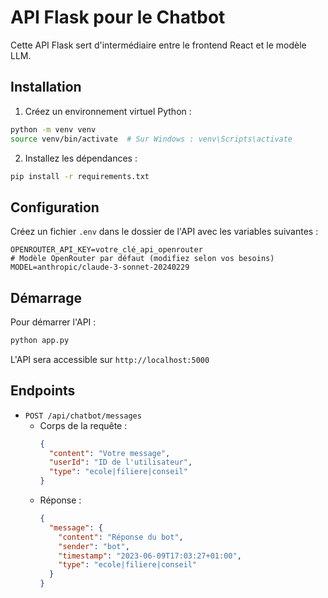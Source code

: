 # API Flask pour le Chatbot

Cette API Flask sert d'intermédiaire entre le frontend React et le modèle LLM.

## Installation

1. Créez un environnement virtuel Python :
```bash
python -m venv venv
source venv/bin/activate  # Sur Windows : venv\Scripts\activate
```

2. Installez les dépendances :
```bash
pip install -r requirements.txt
```

## Configuration

Créez un fichier `.env` dans le dossier de l'API avec les variables suivantes :
```
OPENROUTER_API_KEY=votre_clé_api_openrouter
# Modèle OpenRouter par défaut (modifiez selon vos besoins)
MODEL=anthropic/claude-3-sonnet-20240229
```

## Démarrage

Pour démarrer l'API :
```bash
python app.py
```

L'API sera accessible sur `http://localhost:5000`

## Endpoints

- `POST /api/chatbot/messages`
  - Corps de la requête :
    ```json
    {
      "content": "Votre message",
      "userId": "ID de l'utilisateur",
      "type": "ecole|filiere|conseil"
    }
    ```
  - Réponse :
    ```json
    {
      "message": {
        "content": "Réponse du bot",
        "sender": "bot",
        "timestamp": "2023-06-09T17:03:27+01:00",
        "type": "ecole|filiere|conseil"
      }
    }
    ```
